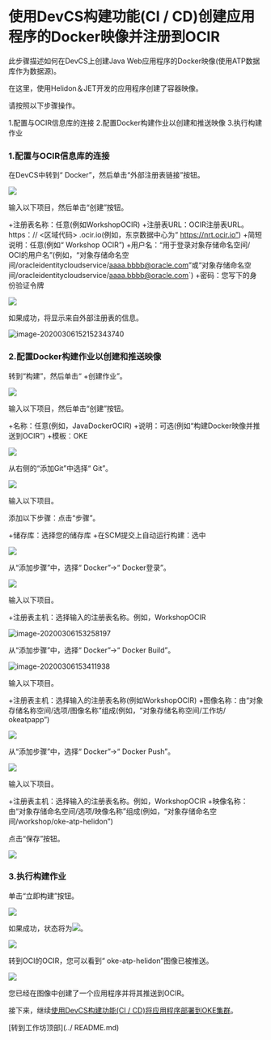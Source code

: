 使用DevCS构建功能(CI / CD)创建应用程序的Docker映像并注册到OCIR
=======
此步骤描述如何在DevCS上创建Java Web应用程序的Docker映像(使用ATP数据库作为数据源)。

在这里，使用Helidon＆JET开发的应用程序创建了容器映像。

请按照以下步骤操作。

1.配置与OCIR信息库的连接
2.配置Docker构建作业以创建和推送映像
3.执行构建作业

### 1.配置与OCIR信息库的连接

在DevCS中转到“ Docker”，然后单击“外部注册表链接”按钮。

![](images/1500.jpg)

输入以下项目，然后单击“创建”按钮。

+注册表名称：任意(例如WorkshopOCIR)
+注册表URL：OCIR注册表URL。 https：// <区域代码> .ocir.io(例如，东京数据中心为“ https://nrt.ocir.io”)
+简短说明：任意(例如“ Workshop OCIR”)
+用户名：“用于登录对象存储命名空间/ OCI的用户名”(例如，“对象存储命名空间/oracleidentitycloudservice/aaaa.bbbb@oracle.com”或“对象存储命名空间/oracleidentitycloudservice/aaaa.bbbb@oracle.com`)
+密码：您写下的身份验证令牌

![](images/1510.jpg)

如果成功，将显示来自外部注册表的信息。

![image-20200306152152343740](images/1520.jpg)

### 2.配置Docker构建作业以创建和推送映像

转到“构建”，然后单击“ +创建作业”。

![](images/1530.jpg)

输入以下项目，然后单击“创建”按钮。

+名称：任意(例如，JavaDockerOCIR)
+说明：可选(例如“构建Docker映像并推送到OCIR”)
+模板：OKE

![](images/1540.jpg)

从右侧的“添加Git”中选择“ Git”。

![](images/1550.jpg)

输入以下项目。

添加以下步骤：点击“步骤”。

+储存库：选择您的储存库
+在SCM提交上自动运行构建：选中

![](images/1560.jpg)

从“添加步骤”中，选择“ Docker”->“ Docker登录”。

![](images/1590.jpg)

输入以下项目。

+注册表主机：选择输入的注册表名称。例如，WorkshopOCIR

![image-20200306153258197](images/1610.jpg)

从“添加步骤”中，选择“ Docker”->“ Docker Build”。

![image-20200306153411938](images/1620.jpg)

输入以下项目。

+注册表主机：选择输入的注册表名称(例如WorkshopOCIR)
+图像名称：由“对象存储名称空间/选项/图像名称”组成(例如，“对象存储名称空间/工作坊/ okeatpapp”)

![](images/1630.jpg)

从“添加步骤”中，选择“ Docker”->“ Docker Push”。

![](images/1632.jpg)

输入以下项目。

+注册表主机：选择输入的注册表名称。例如，WorkshopOCIR
+映像名称：由“对象存储命名空间/选项/映像名称”组成(例如，“对象存储命名空间/workshop/oke-atp-helidon”)

点击“保存”按钮。

![](images/1640.jpg)

### 3.执行构建作业

单击“立即构建”按钮。

![](images/1650.jpg)

如果成功，状态将为![](images/status_success.jpg)。

![](images/1660.jpg)

转到OCI的OCIR，您可以看到“ oke-atp-helidon”图像已被推送。

![](images/1690.jpg)

您已经在图像中创建了一个应用程序并将其推送到OCIR。

接下来，继续[使用DevCS构建功能(CI / CD)将应用程序部署到OKE集群](WorkshopGuide900DeployToOKECluster.md)。

[转到工作坊顶部](../ README.md)